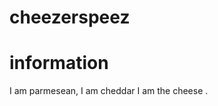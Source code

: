 # cheezerspeez

<html>
<body>
<h1> information</h1>
<p> I am parmesean, I am cheddar I am the cheese . </p>
</body>
</html>
